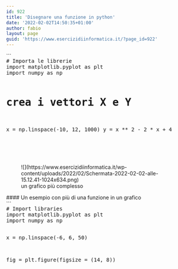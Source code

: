 ```yaml
---
id: 922
title: 'Disegnare una funzione in python'
date: '2022-02-02T14:50:35+01:00'
author: fabio
layout: page
guid: 'https://www.esercizidiinformatica.it/?page_id=922'
---
```


<div class="wp-block-simple-code-block-ace" style="height: 250px; position:relative; margin-bottom: 50px;">```
<pre class="wp-block-simple-code-block-ace" data-copy="false" data-fontsize="14" data-lines="Infinity" data-mode="python" data-showlines="true" data-theme="monokai" style="position:absolute;top:0;right:0;bottom:0;left:0"># Importa le librerie
import matplotlib.pyplot as plt
import numpy as np
 
# crea i vettori X e Y
x = np.linspace(-10, 12, 1000)
y = x ** 2 - 2 * x + 4
 
fig = plt.figure(figsize = (10, 5))
# Crea la visualizzazione grafica
plt.plot(x, y)
 
# mostra il grafico
plt.show()
```

</div>Python è un linguaggio molto versatile che può essere utilizzato per generare il grafico di una funzione.

A tal proposito è necessario utilizzare le librerie matplotlib e numpy. La prima è una libreria che dà a Python la possibilità di creare dei grafici, la seconda una libreria che permette di operare con i numeri con le stesse performances (quasi) dei linguaggi a più basso livello come C++.

Quando in matematica studiamo una funzione dobbiamo stabilire dominio e codominio. In Python le cose sono un pochino diverse. LA riga 6 definisce il fatto che vogliamo visualizzare la funzione per -10 &lt; x &lt; 12. Dividiamo questo intervallo in 1000 punti e creiamo una lista contenete tutti i numeri compresi in questo intervallo.

La riga 7 ci permette di definire per ciascun numero appartenete alla lista x la corispondente ordinata.

Le ultime tre righe ci permettono di generare il grafico vero e proprio con questo risultato.

<figure class="wp-block-image size-large">![](https://www.esercizidiinformatica.it/wp-content/uploads/2022/02/Schermata-2022-02-02-alle-14.49.30-1024x525.png)<figcaption>Il grafico rappresentate la parabola</figcaption></figure>#### La libreria ci permette di definire alcuni parametri

- **plt.xlim()** imposta i limiti per l’asse x
- **plt.ylim()** imposta i limiti per l’asse y
- **plt.grid()** visualizza una griglia sul grafico
- **plt.title()** aggiunge un titolo
- **plt.xlabel()** aggiunge una etichetta sull’asse x
- **plt.ylabel()** aggiunge una etichetta sull’asse y
- **plt.axis()** imposta le proprietà degli assi (equal, off, scaled, etc.)
- **plt.xticks()** imposta le lineete visibili sull’asse x
- **plt.yticks()** imposta le lineete visibili sull’asse y
- **plt.legend()** aggiunge una legenda
- **plt.savefig()** salva la figura (.png, .pdf, etc.) nella cartella corrente
- **plt.figure()** aggiunge altre proprietà alla fiigura

Stile della linea

- – stile della linea continuo
- — stile della linea tratteggiato
- -. stile della linea: linea punto
- : stile della linea a puntini

Markers

- . punto
- o cerchio
- v triangolo verso il basso
- ^ triangolo verso l’alto
- s quadrato
- p pentagono
- \* stella
- + più
- x croce
- D diamante

#### Un esempio più complesso

<div class="wp-block-simple-code-block-ace" style="height: 250px; position:relative; margin-bottom: 50px;">```
<pre class="wp-block-simple-code-block-ace" data-copy="false" data-fontsize="14" data-lines="Infinity" data-mode="python" data-showlines="true" data-theme="monokai" style="position:absolute;top:0;right:0;bottom:0;left:0"># Import libraries
import matplotlib.pyplot as plt
import numpy as np
 
# Creating vectors X and Y
x = np.linspace(-2, 2, 100)
y = x ** 2
 
fig = plt.figure(figsize = (12, 7))
# Create the plot
plt.plot(x, y, alpha = 0.4, label ='Y = X²',
         color ='red', linestyle ='dashed',
         linewidth = 2, marker ='D',
         markersize = 5, markerfacecolor ='blue',
         markeredgecolor ='blue')
 
# Add a title
plt.title('Il mio grafico')
 
# Add X and y Label
plt.xlabel('asse x')
plt.ylabel('asse y')
 
# Add Text watermark
fig.text(0.9, 0.15, 'Legge quadratica',
         fontsize = 12, color ='green',
         ha ='right', va ='bottom',
         alpha = 0.7)
 
# Add a grid
plt.grid(alpha =.6, linestyle ='--')
 
# Add a Legend
plt.legend()
 
# Show the plot
plt.show()
```

</div><figure class="wp-block-image size-large">![](https://www.esercizidiinformatica.it/wp-content/uploads/2022/02/Schermata-2022-02-02-alle-15.12.41-1024x634.png)<figcaption>un grafico più complesso</figcaption></figure>#### Un esempio con più di una funzione in un grafico

<div class="wp-block-simple-code-block-ace" style="height: 250px; position:relative; margin-bottom: 50px;">```
<pre class="wp-block-simple-code-block-ace" data-copy="false" data-fontsize="14" data-lines="Infinity" data-mode="python" data-showlines="true" data-theme="monokai" style="position:absolute;top:0;right:0;bottom:0;left:0"># Import libraries
import matplotlib.pyplot as plt
import numpy as np
 
x = np.linspace(-6, 6, 50)
 
fig = plt.figure(figsize = (14, 8))
 
# Plot y = cos(x)
y = np.cos(x)
plt.plot(x, y, 'b', label ='cos(x)')
 
# Plot degree 2 Taylor polynomial
y2 = 1 - x**2 / 2
plt.plot(x, y2, 'r-.', label ='Secondo grado')
 
# Plot degree 4 Taylor polynomial
y4 = 1 - x**2 / 2 + x**4 / 24
plt.plot(x, y4, 'g:', label ='Quarto grado')
 
# Add features to our figure
plt.legend()
plt.grid(True, linestyle =':')
plt.xlim([-6, 6])
plt.ylim([-4, 4])
 
plt.title('Funzioni miste')
plt.xlabel('asse x')
plt.ylabel('asse y')
 
# Show plot
plt.show()
```

</div><figure class="wp-block-image size-large">![](https://www.esercizidiinformatica.it/wp-content/uploads/2022/02/Schermata-2022-02-02-alle-15.16.44-1024x612.png)</figure>